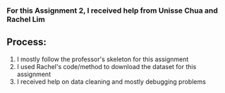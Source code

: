 ### For this Assignment 2, I received help from Unisse Chua and Rachel Lim

## Process:
1. I mostly follow the professor's skeleton for this assignment 
2. I used Rachel's code/method to download the dataset for this assignment 
3. I received help on data cleaning and mostly debugging problems
